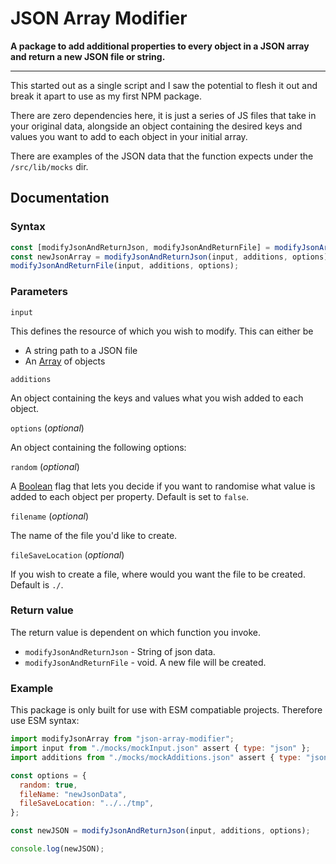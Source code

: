 # JSON Array Modifier

**A package to add additional properties to every object in a JSON array and return a new JSON file or string.**

---

This started out as a single script and I saw the potential to flesh it out and break it apart to use as my first NPM package.

There are zero dependencies here, it is just a series of JS files that take in your original data, alongside an object containing the desired keys and values you want to add to each object in your initial array.

There are examples of the JSON data that the function expects under the `/src/lib/mocks` dir.

## Documentation

### Syntax

```ts
const [modifyJsonAndReturnJson, modifyJsonAndReturnFile] = modifyJsonArray();
const newJsonArray = modifyJsonAndReturnJson(input, additions, options);
modifyJsonAndReturnFile(input, additions, options);
```

### Parameters

`input`

This defines the resource of which you wish to modify. This can either be

- A string path to a JSON file
- An [Array](https://developer.mozilla.org/en-US/docs/Web/JavaScript/Reference/Global_Objects/Array) of objects

`additions`

An object containing the keys and values what you wish added to each object.

`options` (_optional_)

An object containing the following options:

`random` (_optional_)

A [Boolean](https://developer.mozilla.org/en-US/docs/Web/JavaScript/Reference/Global_Objects/Boolean) flag that lets you decide if you want to randomise what value is added to each object per property. Default is set to `false`.

`filename` (_optional_)

The name of the file you'd like to create.

`fileSaveLocation` (_optional_)

If you wish to create a file, where would you want the file to be created. Default is `./`.

### Return value

The return value is dependent on which function you invoke.

- `modifyJsonAndReturnJson` - String of json data.
- `modifyJsonAndReturnFile` - void. A new file will be created.

### Example

This package is only built for use with ESM compatiable projects. Therefore use ESM syntax:

```js
import modifyJsonArray from "json-array-modifier";
import input from "./mocks/mockInput.json" assert { type: "json" };
import additions from "./mocks/mockAdditions.json" assert { type: "json" };

const options = {
  random: true,
  fileName: "newJsonData",
  fileSaveLocation: "../../tmp",
};

const newJSON = modifyJsonAndReturnJson(input, additions, options);

console.log(newJSON);
```
